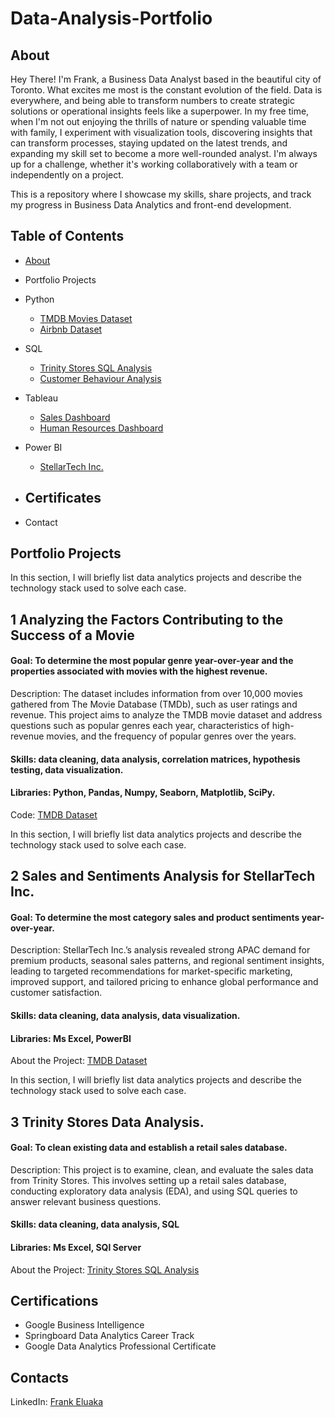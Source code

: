 # Data-Analysis-Portfolio

## About
Hey There! 
I'm Frank, a Business Data Analyst based in the beautiful city of Toronto. 
What excites me most is the constant evolution of the field. Data is everywhere, and being able to transform numbers to create strategic solutions or operational insights feels like a superpower. In my free time, when I'm not out enjoying the thrills of nature or spending valuable time with family, I experiment with visualization tools, discovering insights that can transform processes, staying updated on the latest trends, and expanding my skill set to become a more well-rounded analyst. I'm always up for a challenge, whether it's working collaboratively with a team or independently on a project.

This is a repository where I showcase my skills, share projects, and track my progress in Business Data Analytics and front-end development.

## Table of Contents

- [About](https://github.com/frankie323/Data-Analysis-Portfolio/edit/main/README.md#about)
- Portfolio Projects
- Python
    - [TMDB Movies Dataset](https://github.com/frankie323/TMDB-Movies-Dataset/tree/a2e1f71d0393cc90859e262d23ccef7c0800b489)
    - [Airbnb Dataset](https://github.com/frankie323/airbnb-dataset/tree/a394ae27f417721f18fad7e706968ced3cc2cfc4)
- SQL
    - [Trinity Stores SQL Analysis](https://github.com/frankie323/Data-Analysis-Portfolio/tree/main/Trinity_Stores)
    - [Customer Behaviour Analysis](https://github.com/frankie323/Data-Analysis-Portfolio/tree/main/Customer-Behaviour-Analysis)
- Tableau
    - [Sales Dashboard](https://github.com/frankie323/Data-Analysis-Portfolio/tree/main/Trinity_Stores)
    - [Human Resources Dashboard](https://github.com/frankie323/Data-Analysis-Portfolio/tree/main/Human%20Resources%20Analysis)
- Power BI
    - [StellarTech Inc.](https://github.com/frankie323/Data-Analysis-Portfolio/tree/main/Power%20BI%20-%20Stellar%20Tech%20Inc.%20Sales%20Dashboard)

- Certificates
    - 
- Contact

## Portfolio Projects

In this section, I will briefly list data analytics projects and describe the technology stack used to solve each case.

## 1 Analyzing the Factors Contributing to the Success of a Movie

#### Goal: To determine the most popular genre year-over-year and the properties associated with movies with the highest revenue.

Description: The dataset includes information from over 10,000 movies gathered from The Movie Database (TMDb), such as user ratings and revenue. This project aims to analyze the TMDB movie dataset and address questions such as popular genres each year, characteristics of high-revenue movies, and the frequency of popular genres over the years.

#### Skills: data cleaning, data analysis, correlation matrices, hypothesis testing, data visualization.

#### Libraries: Python, Pandas, Numpy, Seaborn, Matplotlib, SciPy.

Code: [TMDB Dataset](https://github.com/frankie323/TMDB-Movies-Dataset/blob/a2e1f71d0393cc90859e262d23ccef7c0800b489/Analyzing%20the%20TMDB%20Dataset.ipynb)

In this section, I will briefly list data analytics projects and describe the technology stack used to solve each case.

## 2 Sales and Sentiments Analysis for StellarTech Inc.

#### Goal: To determine the most category sales and product sentiments year-over-year.

Description: StellarTech Inc.’s analysis revealed strong APAC demand for premium products, seasonal sales patterns, and regional sentiment insights, leading to targeted recommendations for market-specific marketing, improved support, and tailored pricing to enhance global performance and customer satisfaction.

#### Skills: data cleaning, data analysis, data visualization.

#### Libraries: Ms Excel, PowerBI

About the Project: [TMDB Dataset](https://github.com/frankie323/TMDB-Movies-Dataset/blob/a2e1f71d0393cc90859e262d23ccef7c0800b489/Analyzing%20the%20TMDB%20Dataset.ipynb)

In this section, I will briefly list data analytics projects and describe the technology stack used to solve each case.

## 3 Trinity Stores Data Analysis.

#### Goal: To clean existing data and establish a retail sales database.

Description: This project is to examine, clean, and evaluate the sales data from Trinity Stores. This involves setting up a retail sales database, conducting exploratory data analysis (EDA), and using SQL queries to answer relevant business questions.

#### Skills: data cleaning, data analysis, SQL

#### Libraries: Ms Excel, SQl Server

About the Project: [Trinity Stores SQL Analysis](https://github.com/frankie323/Data-Analysis-Portfolio/tree/main/Trinity_Stores)

## Certifications
- Google Business Intelligence
- Springboard Data Analytics Career Track
- Google Data Analytics Professional Certificate

## Contacts
LinkedIn: [Frank Eluaka](https://www.linkedin.com/in/frank-eluaka/)
